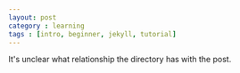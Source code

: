 ```yaml
---
layout: post
category : learning
tags : [intro, beginner, jekyll, tutorial]
---
```


It's unclear what relationship the directory has with the post.